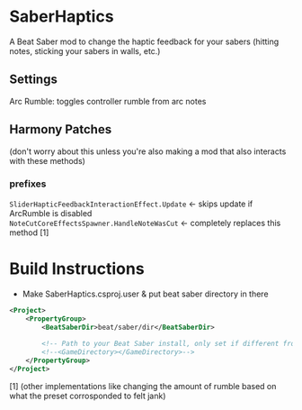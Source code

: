 # SaberHaptics
A Beat Saber mod to change the haptic feedback for your sabers (hitting notes, sticking your sabers in walls, etc.)


## Settings
Arc Rumble: toggles controller rumble from arc notes


## Harmony Patches
(don't worry about this unless you're also making a mod that also interacts with these methods)

### prefixes
`SliderHapticFeedbackInteractionEffect.Update` <- skips update if ArcRumble is disabled  
`NoteCutCoreEffectsSpawner.HandleNoteWasCut` <- completely replaces this method [1]



# Build Instructions
- Make SaberHaptics.csproj.user & put beat saber directory in there

```xml
<Project>
	<PropertyGroup>
		<BeatSaberDir>beat/saber/dir</BeatSaberDir>
		
		<!-- Path to your Beat Saber install, only set if different from BeatSaberDir. -->
		<!--<GameDirectory></GameDirectory>-->
	</PropertyGroup>
</Project>
```

[1] (other implementations like changing the amount of rumble based on what the preset corrosponded to felt jank)
